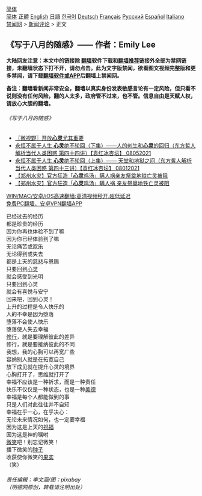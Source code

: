  <!-- 面包屑导航 --> <div class="breadcrumb"><!-- GTranslate: https://gtranslate.io/ -->  <div class="switcher notranslate">  <div class="selected">  <a href="#" onclick="return false;"> 简体</a>  </div>  <div class="option">  <a href="https://www.bannedbook.org" onclick="doGTranslate('zh-CN|zh-CN');jQuery('div.switcher div.selected a').html(jQuery(this).html());return false;" title="简体中文" class="nturl selected"> 简体</a>  <a href="https://www.bannedbook.org/zh-tw/" onclick="doGTranslate('zh-CN|zh-TW');jQuery('div.switcher div.selected a').html(jQuery(this).html());return false;" title="繁體中文" class="nturl"> 正體</a>  <a href="https://www.bannedbook.org/en/" onclick="doGTranslate('zh-CN|en');jQuery('div.switcher div.selected a').html(jQuery(this).html());return false;" title="English" class="nturl"> English</a>  <a href="https://www.bannedbook.org/ja/" onclick="doGTranslate('zh-CN|ja');jQuery('div.switcher div.selected a').html(jQuery(this).html());return false;" title="日本語" class="nturl"> 日語</a>  <a href="https://www.bannedbook.org/ko/" onclick="doGTranslate('zh-CN|ko');jQuery('div.switcher div.selected a').html(jQuery(this).html());return false;" title="한국어" class="nturl"> 한국어</a>  <a href="https://www.bannedbook.org/de/" onclick="doGTranslate('zh-CN|de');jQuery('div.switcher div.selected a').html(jQuery(this).html());return false;" title="Deutsch" class="nturl"> Deutsch</a>  <a href="https://www.bannedbook.org/fr/" onclick="doGTranslate('zh-CN|fr');jQuery('div.switcher div.selected a').html(jQuery(this).html());return false;" title="Français" class="nturl"> Français</a>  <a href="https://www.bannedbook.org/ru/" onclick="doGTranslate('zh-CN|ru');jQuery('div.switcher div.selected a').html(jQuery(this).html());return false;" title="Русский" class="nturl"> Русский</a>  <a href="https://www.bannedbook.org/es/" onclick="doGTranslate('zh-CN|es');jQuery('div.switcher div.selected a').html(jQuery(this).html());return false;" title="Español" class="nturl"> Español</a>  <a href="https://www.bannedbook.org/it/" onclick="doGTranslate('zh-CN|it');jQuery('div.switcher div.selected a').html(jQuery(this).html());return false;" title="Italiano" class="nturl"> Italiano</a>  </div>  </div>      <div class='breadcrumb-sub'><!-- Breadcrumb NavXT 6.3.0 --> <a href="https://www.bannedbook.org/" class="home">禁闻网</a> &gt; <a href="https://www.bannedbook.org/bnews/comments/" class="category">新闻评论</a> &gt; 正文</div></div><h2>《写于八月的随感》—— 作者：Emily Lee</h2> <p class="notice"><b>大陆网友注意：本文中的链接除 <a href="https://github.com/bannedbook/fanqiang" >翻墙</a>软件下载和<a href="https://github.com/killgcd/justmysocks/blob/master/README.md">翻墙推荐</a>链接外全部为禁网链接，未翻墙状态下打不开，请勿点击。此为文字版禁闻，欲看图文视频完整版和更多禁闻，请下载<a href="https://github.com/bannedbook/fanqiang">翻墙软件或APP</a>后翻墙上禁闻网。</p><p>备注：翻墙看新闻非常安全，翻墙以真实身份发表敏感言论有一定风险，但只看不说则没有任何风险，翻的人太多，政府管不过来，也不管。信息自由是天赋人权，请放心大胆的翻墙。</b></p>  <div class="entry"> <p>              <a href="https://i2.wp.com/upload-images-bucket-v64rleca837do.s3.eu-west-1.amazonaws.com/wp-content/uploads/2021/08/11080601/233618853_2054580804718297_1997812657774014178_n.jpg?fit=960%2C640&#038;ssl=1" data-caption=""></a>                            </p> <h6>《写于八月的随感》</h6> <ul class='op-related-articles' title='相关阅读'> <li><a href='https://www.bannedbook.org/bnews/bblog/20210806/1601245.html' target='_blank'>〖微视野〗开放<b>心灵</b>尤其重要</a></li> <li><a href='https://www.bannedbook.org/bnews/comments/20210805/1600759.html' target='_blank'>永恒不属于人生  <b>心灵</b>绝不轮回（下集）——人的创生和<b>心灵</b>的回归（东方哲人解析当代人类困惑  第四十四讲）【袁红冰杏坛】 08052021</a></li> <li><a href='https://www.bannedbook.org/bnews/comments/20210801/1598276.html' target='_blank'>永恒不属于人生  <b>心灵</b>绝不轮回（上集）—— 天堂和地狱之间（东方哲人解析当代人类困惑  第四十三讲）【袁红冰杏坛】 08012021</a></li> <li><a href='https://www.bannedbook.org/bnews/baitai/20210728/1595867.html' target='_blank'>【郑州水灾】官方狂造「<b>心灵</b>鸡汤」瞒人祸亲友祭奠地铁亡灵被阻</a></li> <li><a href='https://www.bannedbook.org/bnews/headline/20210727/1595138.html' target='_blank'>【郑州水灾】官方狂造「<b>心灵</b>鸡汤」瞒人祸 亲友祭奠地铁亡灵被阻</a></li> </ul> <p class="texttj"> <a href="https://github.com/bannedbook/fanqiang/wiki/V2ray%E6%9C%BA%E5%9C%BA" target="_blank">WIN/MAC/安卓/iOS高速翻墙:高清视频秒开,超低延迟</a><br/> <a href="https://github.com/bannedbook/fanqiang/wiki/%E7%A6%81%E9%97%BB%E7%BD%91%E5%AE%89%E5%8D%93%E7%BF%BB%E5%A2%99%E6%96%B0%E9%97%BBAPP" target="_blank">免费PC翻墙、安卓VPN翻墙APP</a></p> <p>已经过去的经历<br /> 都是珍贵的经历<br /> 因为你再也体验不到了嘛<br /> 因为你已经体验到了嘛<br /> 无论痛苦或<a href="https://www.bannedbook.org/bnews/tag/%E6%AC%A2%E4%B9%90/" class="st_tag internal_tag" rel="tag" title="标签 欢乐 下的日志">欢乐</a><br /> 无论得到或失去<br /> 都是上天的<a href="https://www.bannedbook.org/bnews/tag/%E6%85%88%E6%82%B2/" class="st_tag internal_tag" rel="tag" title="标签 慈悲 下的日志">慈悲</a>与恩赐<br /> 只要回到<a href="https://www.bannedbook.org/bnews/tag/%E5%BF%83%E7%81%B5/" class="st_tag internal_tag" rel="tag" title="标签 心灵 下的日志">心灵</a><br /> 就会感受到光明<br /> 只要回到心灵<br /> 就会有喜悦与安宁<br /> 回来吧，回到心灵！<br /> 上升的过程是令人快乐的<br /> 人的不幸是因为堕落<br /> 堕落不会使人快乐<br /> 堕落使人失去幸福<br /> <a href="https://www.bannedbook.org/bnews/tag/%e4%bf%ae%e8%a1%8c/" class="st_tag internal_tag" rel="tag" title="标签 修行 下的日志">修行</a>，就是要理解彼此的差异<br /> 修行，就是要接纳彼此的不同<br /> 我想，我的心胸可以再宽广些<br /> 容纳别人就是在拓宽自己<br /> 放下成见就在提升心灵的境界<br /> 心胸打开了，思维就打开了<br /> 幸福不应该是一种祈求，而是一种责任<br /> 快乐不仅仅是一种状态，也是一种<a href="https://www.bannedbook.org/bnews/tag/%E7%BE%8E%E5%BE%B7/" class="st_tag internal_tag" rel="tag" title="标签 美德 下的日志">美德</a><br /> 幸福是每个人都能做到的事<br /> 只是人们对此往往并不自知<br /> 幸福在乎一心，在乎决心：<br /> 无论未来情况如何，也一定要幸福<br /> 因为这是上天的<a href="https://www.bannedbook.org/bnews/tag/%E7%A5%9D%E7%A6%8F/" class="st_tag internal_tag" rel="tag" title="标签 祝福 下的日志">祝福</a><br /> 因为这是神的嘱咐<br /> <a href="https://www.bannedbook.org/bnews/tag/%E5%BE%AE%E7%AC%91/" class="st_tag internal_tag" rel="tag" title="标签 微笑 下的日志">微笑</a>吧！别忘记微笑！<br /> 播下微笑的<a href="https://www.bannedbook.org/bnews/tag/%E7%A7%8D%E5%AD%90/" class="st_tag internal_tag" rel="tag" title="标签 种子 下的日志">种子</a><br /> 收获使你微笑的<a href="https://www.bannedbook.org/bnews/tag/%E6%9E%9C%E5%AE%9E/" class="st_tag internal_tag" rel="tag" title="标签 果实 下的日志">果实</a><br /> （笑）</p> <h6>责任编辑：李文涵/图：pixabay<br /> （明德网原创，转载请注明出处）</h6> </p> <a name='sharetosocial'></a>  <div style="margin-bottom:5px;padding-bottom:5px;clear:both"> <div id="archive-pix-1" class="banner-ads"> <!-- AuctionX Display platform tag START --> <div id="26318x728x90x621x_ADSLOT2" clicktrack="%%CLICK_URL_ESC%%"></div> <!-- AuctionX Display platform tag END --> </div> <div id="archive-pix-2" class="banner-ads"> <!-- AuctionX Display platform tag START --> <div id="26315x300x250x621x_ADSLOT2" clicktrack="%%CLICK_URL_ESC%%"></div> <!-- AuctionX Display platform tag END --> </div> </div>  <div id="archive-pix-1" class="banner-ads"> <!-- AuctionX Display platform tag START --> <div id="26318x728x90x621x_ADSLOT3" clicktrack="%%CLICK_URL_ESC%%"></div> <!-- AuctionX Display platform tag END --> </div> </div><!--END ENTRY--> 